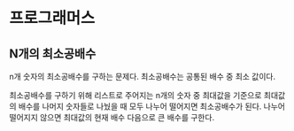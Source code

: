# 프로그래머스

## N개의 최소공배수

n개 숫자의 최소공배수를 구하는 문제다. 최소공배수는 공통된 배수 중 최소 값이다.

최소공배수를 구하기 위해 리스트로 주어지는 n개의 숫자 중 최대값을 기준으로 최대값의 배수를 나머지 숫자들로 나눴을 때 모두 나누어 떨어지면 최소공배수가 된다. 나누어 떨어지지 않으면 최대값의 현재 배수 다음으로 큰 배수를 구한다.



